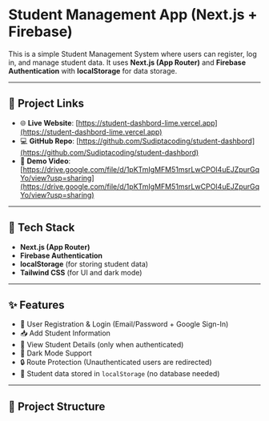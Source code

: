 # Student Management App (Next.js + Firebase)

This is a simple Student Management System where users can register, log in, and manage student data. It uses **Next.js (App Router)** and **Firebase Authentication** with **localStorage** for data storage.

---

## 🔗 Project Links

- 🌐 **Live Website**: [https://student-dashbord-lime.vercel.app](https://student-dashbord-lime.vercel.app)
- 💻 **GitHub Repo**: [https://github.com/Sudiptacoding/student-dashbord](https://github.com/Sudiptacoding/student-dashbord)
- 🎥 **Demo Video**: [https://drive.google.com/file/d/1pKTmIgMFM51msrLwCPOI4uEJZpurGqYo/view?usp=sharing](https://drive.google.com/file/d/1pKTmIgMFM51msrLwCPOI4uEJZpurGqYo/view?usp=sharing)

---

## 🔧 Tech Stack

- **Next.js (App Router)**
- **Firebase Authentication**
- **localStorage** (for storing student data)
- **Tailwind CSS** (for UI and dark mode)

---

## ✨ Features

- 🔐 User Registration & Login (Email/Password + Google Sign-In)
- 📥 Add Student Information
- 📄 View Student Details (only when authenticated)
- 🌙 Dark Mode Support
- 🔒 Route Protection (Unauthenticated users are redirected)
- 🧠 Student data stored in `localStorage` (no database needed)

---

## 📁 Project Structure


